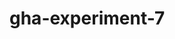 # gha-experiment-7
   


















 





  



  





















    







  

  






